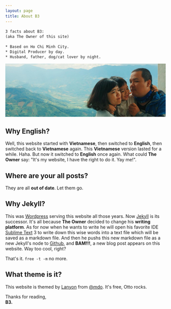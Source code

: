 ```yaml
---
layout: page
title: About B3
---
```



	3 facts about B3:
	(aka The Owner of this site)

	* Based on Ho Chi Minh City.
	* Digital Producer by day.
	* Husband, father, dog/cat lover by night.

![The Owner, his wife and their son on top of a mountain pass leads to Nha Trang from Da Lat.](/public/uploads/images/2016-01-05-about-b3.jpg "The Owner, his wife and their son on top of a mountain pass leads to Nha Trang from Da Lat.")

## Why English?
Well, this website started with __Vietnamese__, then switched to __English__, then switched back to __Vietnamese__ again. This __Vietnamese__ version lasted for a while. Haha. But now it switched to __English__ once again. What could __The Owner__ say: "It's my website, I have the right to do it.  Yay me!".

## Where are your all posts?
They are all __out of date__. Let them go.

## Why Jekyll?
This was [Wordpress](http://wordpress.org) serving this website all those years. Now [Jekyll](http://jekyllrb.com) is its successor. It's all because __The Owner__ decided to change his __writing platform__. As for now when he wants to write he will open his favorite IDE [Sublime Text](http://www.sublimetext.com/) 3 to write down this wise words into a text file which will be saved as a markdown file. And then he pushs this new markdown file as a new Jekyll's node to [Github](http://github.com), and __BAM!!!__, a new blog post appears on this website. Way too cool, right?

That's it. <code>free -t -m</code> no more.

## What theme is it?
This website is themed by <a href="https://github.com/poole/lanyon" target="_blank" title="Lanyon">Lanyon</a> from <a href="https://twitter.com/mdo" target="_blank" title="Mark Otto">@mdo</a>. It's free, Otto rocks.

Thanks for reading,<br>
__B3.__